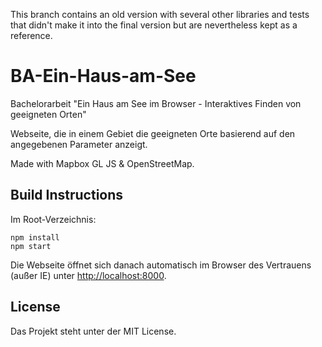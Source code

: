 This branch contains an old version with several other libraries and tests that didn't make it into the final version but are nevertheless kept as a reference.

# BA-Ein-Haus-am-See

Bachelorarbeit "Ein Haus am See im Browser - Interaktives Finden von geeigneten Orten"

Webseite, die in einem Gebiet die geeigneten Orte basierend auf den angegebenen Parameter anzeigt.

Made with Mapbox GL JS & OpenStreetMap.

## Build Instructions

Im Root-Verzeichnis:

```
npm install
npm start
```

Die Webseite öffnet sich danach automatisch im Browser des Vertrauens (außer IE) unter <http://localhost:8000>.

## License

Das Projekt steht unter der MIT License.
